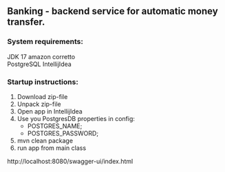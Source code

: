 ## Banking - backend service for automatic money transfer.

### System requirements:
JDK 17 amazon corretto  
PostgreSQL
IntellijIdea

### Startup instructions:
1. Download zip-file
2. Unpack zip-file
3. Open app in IntellijIdea
4. Use you PostgresDB properties in config:
   - POSTGRES_NAME; 
   - POSTGRES_PASSWORD;
5. mvn clean package
6. run app from main class

http://localhost:8080/swagger-ui/index.html